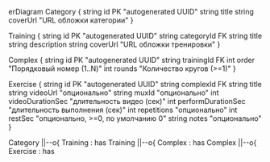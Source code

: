 erDiagram
  Category {
    string id PK "autogenerated UUID"
    string title
    string coverUrl "URL обложки категории"
  }

  Training {
    string id PK "autogenerated UUID"
    string categoryId FK
    string title
    string description
    string coverUrl "URL обложки тренировки"
  }

  Complex {
    string id PK "autogenerated UUID"
    string trainingId FK
    int order "Порядковый номер (1..N)"
    int rounds "Количество кругов (>=1)"
  }

  Exercise {
    string id PK "autogenerated UUID"
    string complexId FK
    string title
    string videoUrl "опционально"
    string muxId "опционально"
    int videoDurationSec "длительность видео (сек)"
    int performDurationSec "длительность выполнения (сек)"
    int repetitions "опционально"
    int restSec "опционально, >=0, по умолчанию 0"
    string notes "опционально"
  }

  Category ||--o{ Training : has
  Training ||--o{ Complex : has
  Complex  ||--o{ Exercise : has
